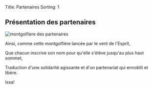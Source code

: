 Title: Partenaires
Sorting: 1

Présentation des partenaires
----------------------------


![montgolfiere des partenaires][1]


Ainsi, comme cette montgolfière lancée par le vent de l'Esprit, 

Que chacun inscrive son nom pour qu'elle s'élève jusqu'au plus haut sommet, 

Traduction d'une solidarité agissante et d'un partenariat qui ennoblit et
libère. 

Issa!


  [1]: /static/data/images/montgolfiere.png
